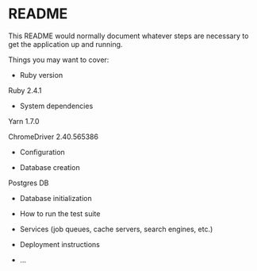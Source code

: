 # README

This README would normally document whatever steps are necessary to get the
application up and running.

Things you may want to cover:

* Ruby version

Ruby 2.4.1

* System dependencies

Yarn 1.7.0

ChromeDriver 2.40.565386

* Configuration

* Database creation

Postgres DB

* Database initialization

* How to run the test suite

* Services (job queues, cache servers, search engines, etc.)

* Deployment instructions

* ...
